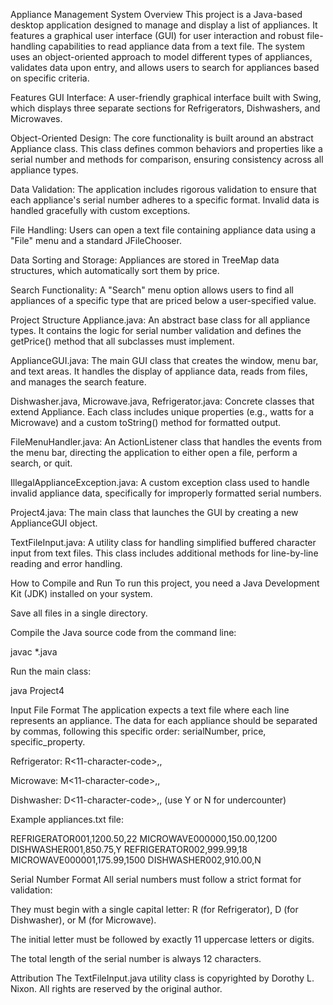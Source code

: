 Appliance Management System
Overview
This project is a Java-based desktop application designed to manage and display a list of appliances. It features a graphical user interface (GUI) for user interaction and robust file-handling capabilities to read appliance data from a text file. The system uses an object-oriented approach to model different types of appliances, validates data upon entry, and allows users to search for appliances based on specific criteria.

Features
GUI Interface: A user-friendly graphical interface built with Swing, which displays three separate sections for Refrigerators, Dishwashers, and Microwaves.

Object-Oriented Design: The core functionality is built around an abstract Appliance class. This class defines common behaviors and properties like a serial number and methods for comparison, ensuring consistency across all appliance types.

Data Validation: The application includes rigorous validation to ensure that each appliance's serial number adheres to a specific format. Invalid data is handled gracefully with custom exceptions.

File Handling: Users can open a text file containing appliance data using a "File" menu and a standard JFileChooser.

Data Sorting and Storage: Appliances are stored in TreeMap data structures, which automatically sort them by price.

Search Functionality: A "Search" menu option allows users to find all appliances of a specific type that are priced below a user-specified value.

Project Structure
Appliance.java: An abstract base class for all appliance types. It contains the logic for serial number validation and defines the getPrice() method that all subclasses must implement.

ApplianceGUI.java: The main GUI class that creates the window, menu bar, and text areas. It handles the display of appliance data, reads from files, and manages the search feature.

Dishwasher.java, Microwave.java, Refrigerator.java: Concrete classes that extend Appliance. Each class includes unique properties (e.g., watts for a Microwave) and a custom toString() method for formatted output.

FileMenuHandler.java: An ActionListener class that handles the events from the menu bar, directing the application to either open a file, perform a search, or quit.

IllegalApplianceException.java: A custom exception class used to handle invalid appliance data, specifically for improperly formatted serial numbers.

Project4.java: The main class that launches the GUI by creating a new ApplianceGUI object.

TextFileInput.java: A utility class for handling simplified buffered character input from text files. This class includes additional methods for line-by-line reading and error handling.

How to Compile and Run
To run this project, you need a Java Development Kit (JDK) installed on your system.

Save all files in a single directory.

Compile the Java source code from the command line:

javac *.java

Run the main class:

java Project4

Input File Format
The application expects a text file where each line represents an appliance. The data for each appliance should be separated by commas, following this specific order: serialNumber, price, specific_property.

Refrigerator: R<11-character-code>,<price>,<cubic-feet>

Microwave: M<11-character-code>,<price>,<watts>

Dishwasher: D<11-character-code>,<price>,<undercounter-boolean> (use Y or N for undercounter)

Example appliances.txt file:

REFRIGERATOR001,1200.50,22
MICROWAVE000000,150.00,1200
DISHWASHER001,850.75,Y
REFRIGERATOR002,999.99,18
MICROWAVE000001,175.99,1500
DISHWASHER002,910.00,N

Serial Number Format
All serial numbers must follow a strict format for validation:

They must begin with a single capital letter: R (for Refrigerator), D (for Dishwasher), or M (for Microwave).

The initial letter must be followed by exactly 11 uppercase letters or digits.

The total length of the serial number is always 12 characters.

Attribution
The TextFileInput.java utility class is copyrighted by Dorothy L. Nixon. All rights are reserved by the original author.
